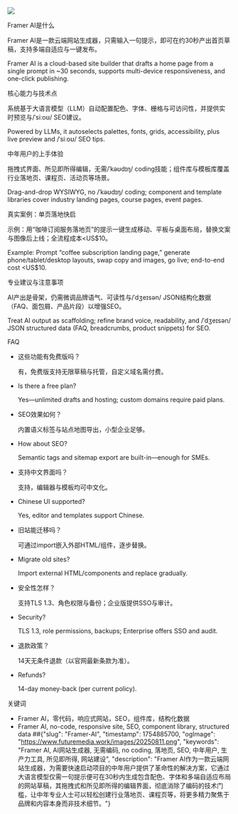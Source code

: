 ![](https://img.youtube.com/vi/LLPFQicKDPA/maxresdefault.jpg)

Framer AI是什么

Framer AI是一款云端网站生成器，只需输入一句提示，即可在约30秒产出首页草稿，支持多端自适应与一键发布。

Framer AI is a cloud-based site builder that drafts a home page from a single prompt in ~30 seconds, supports multi-device responsiveness, and one-click publishing.

核心能力与技术点

系统基于大语言模型（LLM）自动配置配色、字体、栅格与可访问性，并提供实时预览与/ˈsiːoʊ/ SEO建议。

Powered by LLMs, it autoselects palettes, fonts, grids, accessibility, plus live preview and /ˈsiːoʊ/ SEO tips.

中年用户的上手体验

拖拽式界面、所见即所得编辑，无需/ˈkəʊdɪŋ/ coding技能；组件库与模板库覆盖行业落地页、课程页、活动页等场景。

Drag-and-drop WYSIWYG, no /ˈkəʊdɪŋ/ coding; component and template libraries cover industry landing pages, course pages, event pages.

真实案例：单页落地快启

示例：用“咖啡订阅服务落地页”的提示一键生成移动、平板与桌面布局，替换文案与图像后上线；全流程成本<US$10。

Example: Prompt “coffee subscription landing page,” generate phone/tablet/desktop layouts, swap copy and images, go live; end-to-end cost <US$10.

专业建议与注意事项

AI产出是骨架，仍需微调品牌语气、可读性与/ˈdʒeɪsən/ JSON结构化数据（FAQ、面包屑、产品片段）以增强SEO。

Treat AI output as scaffolding; refine brand voice, readability, and /ˈdʒeɪsən/ JSON structured data (FAQ, breadcrumbs, product snippets) for SEO.

FAQ

- 这些功能有免费版吗？
    
    有，免费版支持无限草稿与托管，自定义域名需付费。
    
- Is there a free plan?
    
    Yes—unlimited drafts and hosting; custom domains require paid plans.
    
- SEO效果如何？
    
    内置语义标签与站点地图导出，小型企业足够。
    
- How about SEO?
    
    Semantic tags and sitemap export are built-in—enough for SMEs.
    
- 支持中文界面吗？
    
    支持，编辑器与模板均可中文化。
    
- Chinese UI supported?
    
    Yes, editor and templates support Chinese.
    
- 旧站能迁移吗？
    
    可通过import嵌入外部HTML/组件，逐步替换。
    
- Migrate old sites?
    
    Import external HTML/components and replace gradually.
    
- 安全性怎样？
    
    支持TLS 1.3、角色权限与备份；企业版提供SSO与审计。
    
- Security?
    
    TLS 1.3, role permissions, backups; Enterprise offers SSO and audit.
    
- 退款政策？
    
    14天无条件退款（以官网最新条款为准）。
    
- Refunds?
    
    14-day money-back (per current policy).
    

关键词

- Framer AI，零代码，响应式网站，SEO，组件库，结构化数据
- Framer AI, no-code, responsive site, SEO, component library, structured data
##{"slug": "Framer-AI", "timestamp": 1754885700, "ogImage": "https://www.futuremedia.work/images/20250811.png", "keywords": "Framer AI, AI网站生成器, 无需编码, no coding, 落地页, SEO, 中年用户, 生产力工具, 所见即所得, 网站建设", "description": "Framer AI作为一款云端网站生成器，为需要快速启动项目的中年用户提供了革命性的解决方案，它通过大语言模型仅需一句提示便可在30秒内生成包含配色、字体和多端自适应布局的网站草稿，其拖拽式和所见即所得的编辑界面，彻底消除了编码的技术门槛，让中年专业人士可以轻松创建行业落地页、课程页等，将更多精力聚焦于品牌和内容本身而非技术细节。"}